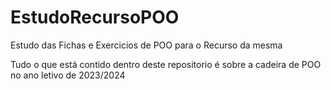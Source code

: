 # EstudoRecursoPOO
Estudo das Fichas e Exercicios de POO para o Recurso da mesma

Tudo o que está contido dentro deste repositorio é sobre a cadeira de POO no ano letivo de 2023/2024